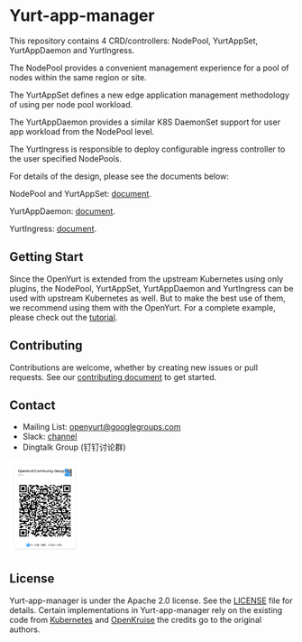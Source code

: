 # Yurt-app-manager

This repository contains 4 CRD/controllers: NodePool, YurtAppSet, YurtAppDaemon and YurtIngress.

The NodePool provides a convenient management experience for a pool of nodes within the same region or site.

The YurtAppSet defines a new edge application management methodology of using per node pool workload.

The YurtAppDaemon provides a similar K8S DaemonSet support for user app workload from the NodePool level.

The YurtIngress is responsible to deploy configurable ingress controller to the user specified NodePools.

For details of the design, please see the documents below:

NodePool and YurtAppSet: [document](https://github.com/openyurtio/openyurt/blob/master/docs/enhancements/20201211-nodepool_uniteddeployment.md).

YurtAppDaemon: [document](https://github.com/openyurtio/openyurt/blob/master/docs/enhancements/20210729-yurtappdaemon.md).

YurtIngress: [document](https://github.com/openyurtio/openyurt/blob/master/docs/proposals/20210628-nodepool-ingress-support.md).

## Getting Start

Since the OpenYurt is extended from the upstream Kubernetes using only plugins,
the NodePool, YurtAppSet, YurtAppDaemon and YurtIngress can be used with upstream Kubernetes as well.
But to make the best use of them, we recommend using them with the OpenYurt.
For a complete example, please check out the [tutorial](docs/yurt-app-manager-tutorial.md).

## Contributing

Contributions are welcome, whether by creating new issues or pull requests. See
our [contributing document](https://github.com/openyurtio/openyurt/blob/master/CONTRIBUTING.md) to get started.

## Contact

- Mailing List: openyurt@googlegroups.com
- Slack: [channel](https://join.slack.com/t/openyurt/shared_invite/zt-iw2lvjzm-MxLcBHWm01y1t2fiTD15Gw)
- Dingtalk Group (钉钉讨论群)

<div align="left">
    <img src="https://github.com/openyurtio/openyurt/blob/master/docs/img/ding.jpg" width=25% title="dingtalk">
</div>

## License
Yurt-app-manager is under the Apache 2.0 license. See the [LICENSE](LICENSE) file
for details. Certain implementations in Yurt-app-manager rely on the existing code
from [Kubernetes](https://github.com/kubernetes/kubernetes) and
[OpenKruise](https://github.com/openkruise/kruise) the credits go to the
original authors.
